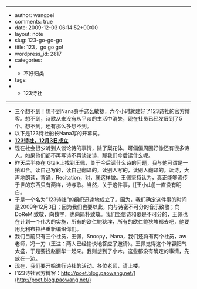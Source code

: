 - ---
- author: wangpei
- comments: true
- date: 2009-12-03 06:14:52+00:00
- layout: note
- slug: 123-go-go-go
- title: 123，go go go!
- wordpress_id: 2817
- categories:
- - 不好归类
- tags:
- - 123诗社
- ---
- 三个想不到！想不到Nana身手这么敏捷，六个小时就建好了123诗社的官方博客。想不到，诗歌从来没有从平淡的生活中消失，现在社员已经发展到了5个。想不到，还有那么多想不到。
- 以下是123诗社船长Nana写的开幕词。
- **[123诗社，12月3日成立](http://poet.blog.paowang.net/2009/12/03/123poet/)**
- 现在社会很少听到人谈论诗的事情，除了梨花体，可偏偏周围好像还有很多诗人。如果他们都不再写诗不再谈论诗，那我们今后读什么呢。
- 昨天后半夜在 Gtalk上找到王佩，关于今后读什么诗的问题，我与他可谓是一拍即合。读自己写的，读自己翻译的，读别人写的，读别人翻译的。读诗，大声地朗读，背诵，Recitation，对，就这样做。王佩坚持认为，真正能够流传于世的东西只有两样，诗与歌。当然，关于这件事，[[王小山]]一直没有明白。
- 于是一个名为“123诗社”的组织迅速地成立了。因为，我们确定这件事的时间是2009年12月3日；因为我们也要以此，向与诗密不可分的音乐致敬；向 DoReMi致敬，向数字，也向简朴致敬。我们坚信诗和歌是不可分的，王佩也在计划一个伟大的实施，所有的欧仁鲍狄埃，所有的欧仁鲍狄埃都去吧，他要用比利布拉格重新编织你们。
- 我们目前只有三个社员，王佩，Snoopy，Nana，我们还将有两个社员，aw老师，冯一刀（王注：两人已经愉快地答应了邀请）。王佩觉得这个阵容阳气太盛，于是要找赵丽华一起来。我则想到了小木。这些都没有确定的事情，先放在一边。
- 现在，我们要开始进行诗社的活动。各位老师，请上楼。
- [123诗社官方博客：http://poet.blog.paowang.net/](http://poet.blog.paowang.net/)
